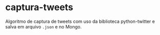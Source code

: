 # captura-tweets
Algoritmo de captura de tweets com uso da biblioteca python-twitter e salva em arquivo `.json` e no Mongo.
